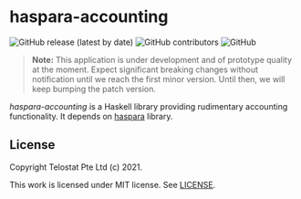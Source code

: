 # haspara-accounting

![GitHub release (latest by date)](https://img.shields.io/github/v/release/telostat/haspara-accounting)
![GitHub contributors](https://img.shields.io/github/contributors/telostat/haspara-accounting)
![GitHub](https://img.shields.io/github/license/telostat/haspara-accounting)

> **Note:** This application is under development and of prototype quality at
> the moment. Expect significant breaking changes without notification until we
> reach the first minor version. Until then, we will keep bumping the patch
> version.

*haspara-accounting* is a Haskell library providing rudimentary accounting
functionality. It depends on [haspara](https://github.com/telostat/haspara/)
library.

## License

Copyright Telostat Pte Ltd (c) 2021.

This work is licensed under MIT license. See [LICENSE](./LICENSE).
